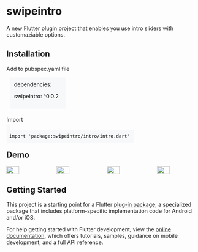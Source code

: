 # swipeintro

A new Flutter plugin project that enables you use intro sliders with customaziable options.

## Installation

Add to pubspec.yaml file

<div style="background-color: #f6f8fa; color: black; padding: 10px; margin-left: 10px; margin-bottom: 20px; width: 25%" >
dependencies: <br>
<p>swipeintro: ^0.0.2 </p>
</div>


Import

<code style="background-color: #f6f8fa; color: black; padding: 10px;  width: 80%">
 import 'package:swipeintro/intro/intro.dart'
</code>

## Demo
<div style="display: flex">
<image src="https://github.com/chynerdu/swipeintro/blob/main/example/assets/demoImages/Screen_Recording_20240305-064539-ezgif.com-resize.gif?raw=true" width=30%  height=30% style="margin-right: 20px"/>
<image src="https://github.com/chynerdu/swipeintro/blob/main/example/assets/demoImages/Screenshot_20240305-054819.jpg?raw=true" width=30%  height=30% style="margin-right: 20px"/>
<image src="https://github.com/chynerdu/swipeintro/blob/main/example/assets/demoImages/Screenshot_20240305-054858%20(1).jpg?raw=true" width=30%  height=30% style="margin-right: 20px"/>

<image src="https://github.com/chynerdu/swipeintro/blob/main/example/assets/demoImages/Screenshot_20240305-063752.jpg?raw=true" width=30%  height=30%/>

</div>

## Getting Started

This project is a starting point for a Flutter
[plug-in package](https://flutter.dev/developing-packages/),
a specialized package that includes platform-specific implementation code for
Android and/or iOS.

For help getting started with Flutter development, view the
[online documentation](https://flutter.dev/docs), which offers tutorials,
samples, guidance on mobile development, and a full API reference.


